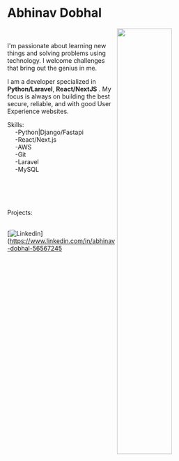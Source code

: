 <h1>Abhinav Dobhal</h1>


<img align="right" width="50%" src="https://github-readme-stats.vercel.app/api?username=abhinavdobhal&theme=react&show_icons=true&count_private=true" />
<br/>
<p>
  I'm passionate about learning new things and solving problems using technology. I welcome challenges that bring out the genius in me.</p>
  <p>I am a  developer specialized in <b>Python/Laravel</b>, <b>React/NextJS</b> . My focus is always on building the best secure, 
reliable, and with good User Experience websites.</p>

Skills:<br>
&emsp;    -Python|Django/Fastapi <br>
&emsp;    -React/Next.js<br>
&emsp;    -AWS<br>
&emsp;    -Git<br>
&emsp;    -Laravel<br>
&emsp;    -MySQL<br>

<br/><br/><br/><br/>
Projects:<br><br>


[![Linkedin](https://img.shields.io/badge/-LinkedIn-blue?style=flat&logo=Linkedin&logoColor=white)](https://www.linkedin.com/in/abhinav-dobhal-56567245<br/><br/>



<!--
**AbhinavDobhal/abhinavdobhal** is a ✨ _special_ ✨ repository because its `README.md` (this file) appears on your GitHub profile.
-->
